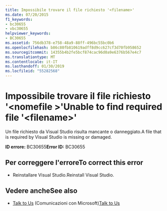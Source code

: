 ```yaml
---
title: Impossibile trovare il file richiesto '<filename>'
ms.date: 07/20/2015
f1_keywords:
- bc30655
- vbc30655
helpviewer_keywords:
- BC30655
ms.assetid: 756db378-e758-48a9-88ff-496bc55bc0b6
ms.openlocfilehash: b86c80fb810619adff8d9cc627cf3d70fb958652
ms.sourcegitcommit: 14355b4b2fe5bcf874cac96d0a9e6376b567e4c7
ms.translationtype: MT
ms.contentlocale: it-IT
ms.lasthandoff: 01/30/2019
ms.locfileid: "55282568"
---
```

# <a name="unable-to-find-required-file-filename"></a><span data-ttu-id="6e498-102">Impossibile trovare il file richiesto '\<nomefile >'</span><span class="sxs-lookup"><span data-stu-id="6e498-102">Unable to find required file '\<filename>'</span></span>
<span data-ttu-id="6e498-103">Un file richiesto da Visual Studio risulta mancante o danneggiato.</span><span class="sxs-lookup"><span data-stu-id="6e498-103">A file that is required by Visual Studio is missing or damaged.</span></span>  
  
 <span data-ttu-id="6e498-104">**ID errore:** BC30655</span><span class="sxs-lookup"><span data-stu-id="6e498-104">**Error ID:** BC30655</span></span>  
  
## <a name="to-correct-this-error"></a><span data-ttu-id="6e498-105">Per correggere l'errore</span><span class="sxs-lookup"><span data-stu-id="6e498-105">To correct this error</span></span>  
  
-   <span data-ttu-id="6e498-106">Reinstallare Visual Studio.</span><span class="sxs-lookup"><span data-stu-id="6e498-106">Reinstall Visual Studio.</span></span>  
  
## <a name="see-also"></a><span data-ttu-id="6e498-107">Vedere anche</span><span class="sxs-lookup"><span data-stu-id="6e498-107">See also</span></span>
- <span data-ttu-id="6e498-108">[Talk to Us](/visualstudio/ide/talk-to-us) (Comunicazioni con Microsoft)</span><span class="sxs-lookup"><span data-stu-id="6e498-108">[Talk to Us](/visualstudio/ide/talk-to-us)</span></span>
